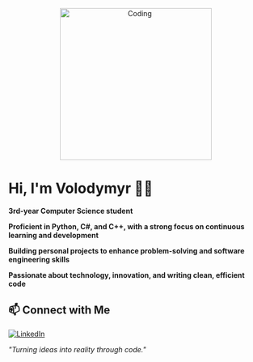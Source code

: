 <p align="center">
  <img src="https://media.giphy.com/media/qgQUggAC3Pfv687qPC/giphy.gif" alt="Coding" width="300"/>
</p>

# Hi, I'm Volodymyr 👨‍💻 

**3rd-year Computer Science student**  

**Proficient in Python, C#, and C++, with a strong focus on continuous learning and development**  

**Building personal projects to enhance problem-solving and software engineering skills**  

**Passionate about technology, innovation, and writing clean, efficient code**  


## 📫 Connect with Me  
[![LinkedIn](https://img.shields.io/badge/LinkedIn-0077B5?style=for-the-badge&logo=linkedin&logoColor=white)](https://www.linkedin.com/in/volodymyr-skobalo)

_"Turning ideas into reality through code."_  
